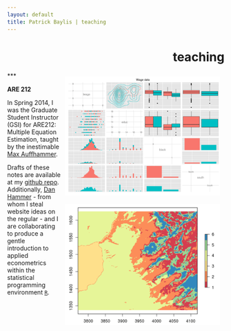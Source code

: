 ```yaml
---
layout: default
title: Patrick Baylis | teaching
---
```

<h1 align="right">teaching</h1>
***

<img src="images/teaching/are212_2.png" alt="ARE 212" width="360px" class="shadow" style="float:right; margin:10px 10px 10px 10px;" />
<img src="images/teaching/are212_1.png" alt="ARE 212" width="360px" class="shadow" style="float:right; margin:10px 10px 10px 10px;" />

**ARE 212**<br>

In Spring 2014, I was the Graduate Student Instructor (GSI) for ARE212: Multiple Equation Estimation, taught by the inestimable [Max Auffhammer](http://are.berkeley.edu/~auffhammer/Maximilian_Auffhammer/Welcome.html). 

Drafts of these notes are available at my [github repo](http://www.github.com/pbaylis/ARE212). Additionally, [Dan Hammer](http://www.danham.me/r/) - from whom I steal website ideas on the regular - and I are collaborating to produce a gentle introduction to applied econometrics within the statistical programming environment [`R`](http://www.r-project.org/). 
